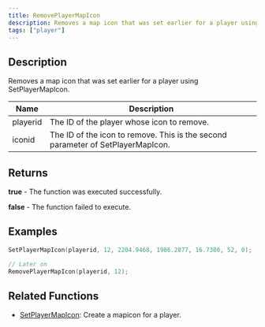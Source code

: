```yaml
---
title: RemovePlayerMapIcon
description: Removes a map icon that was set earlier for a player using SetPlayerMapIcon.
tags: ["player"]
---
```


## Description

Removes a map icon that was set earlier for a player using SetPlayerMapIcon.

| Name     | Description                                                                     |
| -------- | ------------------------------------------------------------------------------- |
| playerid | The ID of the player whose icon to remove.                                      |
| iconid   | The ID of the icon to remove. This is the second parameter of SetPlayerMapIcon. |

## Returns

**true** - The function was executed successfully.

**false** - The function failed to execute.

## Examples

```c
SetPlayerMapIcon(playerid, 12, 2204.9468, 1986.2877, 16.7380, 52, 0);

// Later on
RemovePlayerMapIcon(playerid, 12);
```

## Related Functions

- [SetPlayerMapIcon](/docs/scripting/functions/SetPlayerMapIcon): Create a mapicon for a player.
